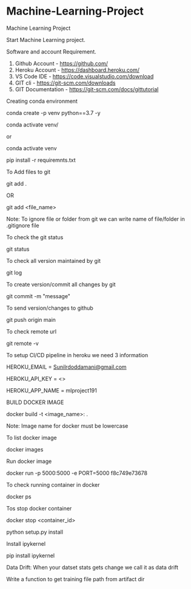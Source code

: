 # Machine-Learning-Project
Machine Learning Project


Start Machine Learning project.


Software and account Requirement.


1. Github Account - https://github.com/
2. Heroku Account - https://dashboard.heroku.com/
3. VS Code IDE - https://code.visualstudio.com/download
4. GIT cli - https://git-scm.com/downloads
5. GIT Documentation - https://git-scm.com/docs/gittutorial 

Creating conda environment

conda create -p venv python==3.7 -y



conda activate venv/


or


conda activate venv


pip install -r requiremnts.txt


To Add files to git


git add .


OR


git add <file_name>



Note: To ignore file or folder from git we can write name of file/folder in .gitignore file


To check the git status


git status



To check all version maintained by git


git log



To create version/commit all changes by git


git commit -m "message"




To send version/changes to github

git push origin main



To check remote url

git remote -v



To setup CI/CD pipeline in heroku we need 3 information

HEROKU_EMAIL = Sunilrdoddamani@gmail.com

HEROKU_API_KEY = <>

HEROKU_APP_NAME = mlproject191




BUILD DOCKER IMAGE

docker build -t <image_name>:<tagname> .



Note: Image name for docker must be lowercase



To list docker image

docker images


Run docker image

docker run -p 5000:5000 -e PORT=5000 f8c749e73678



To check running container in docker

docker ps



Tos stop docker container

docker stop <container_id>


python setup.py install


Install ipykernel



pip install ipykernel



Data Drift: When your datset stats gets change we call it as data drift




Write a function to get training file path from artifact dir

